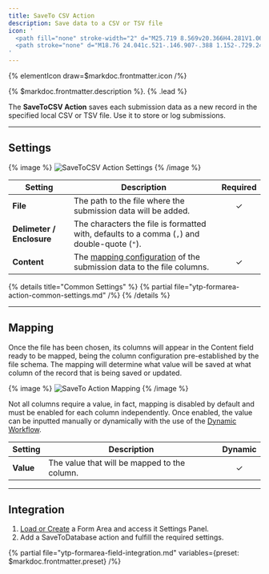 ```yaml
---
title: SaveTo CSV Action
description: Save data to a CSV or TSV file
icon: '
  <path fill="none" stroke-width="2" d="M25.719 8.569v20.366H4.281V1.065h11.79"/>
  <path stroke="none" d="M18.76 24.041c.521-.146.907-.388 1.152-.729.245-.34.387-.817.423-1.43H18.76v-2.715h2.806v2.35c0 .414-.056.843-.164 1.294a2.63 2.63 0 0 1-.61 1.166c-.315.347-.703.619-1.135.798-.434.178-.733.267-.897.267v-1Z"/>
'
---
```


{% elementIcon draw=$markdoc.frontmatter.icon /%}

{% $markdoc.frontmatter.description %}. {% .lead %}

The **SaveToCSV Action** saves each submission data as a new record in the specified local CSV or TSV file. Use it to store or log submissions.

---

## Settings

{% image %}
![SaveToCSV Action Settings](/next/assets/ytp/forms/action-savetocsv-settings.webp)
{% /image %}

| Setting | Description | Required |
| ------- | ----------- | :------: |
| **File** | The path to the file where the submission data will be added. | &#x2713; |
| **Delimeter / Enclosure** | The characters the file is formatted with, defaults to a comma (`,`) and double-quote (`"`). |
| **Content** | The [mapping configuration](#mapping) of the submission data to the file columns. | &#x2713; |

{% details title="Common Settings" %}
    {% partial file="ytp-formarea-action-common-settings.md" /%}
{% /details %}

---

## Mapping

Once the file has been chosen, its columns will appear in the Content field ready to be mapped, being the column configuration pre-established by the file schema. The mapping will determine what value will be saved at what column of the record that is being saved or updated.

{% image %}
![SaveTo Action Mapping](/next/assets/ytp/forms/action-saveto-mapping.webp)
{% /image %}

Not all columns require a value, in fact, mapping is disabled by default and must be enabled for each column independently. Once enabled, the value can be inputted manually or dynamically with the use of the [Dynamic Workflow](../dynamic).

| Setting | Description | Dynamic |
| ------- | ----------- | :-----: |
| **Value** | The value that will be mapped to the column. | &#x2713; |

---

## Integration

1. [Load or Create](../integration) a Form Area and access it Settings Panel.
1. Add a SaveToDatabase action and fulfill the required settings.

{% partial file="ytp-formarea-field-integration.md" variables={preset: $markdoc.frontmatter.preset} /%}
